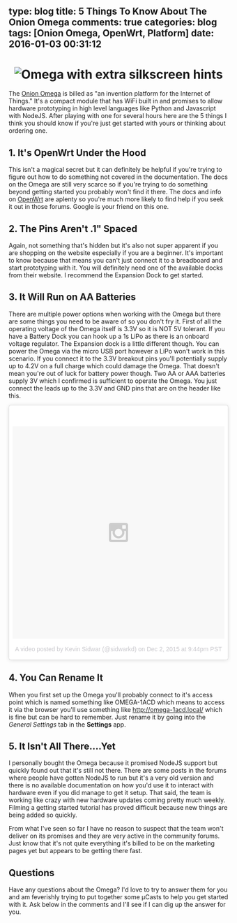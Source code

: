 type: blog
title: 5 Things To Know About The Onion Omega
comments: true
categories: blog
tags: [Onion Omega, OpenWrt, Platform]
date: 2016-01-03 00:31:12
---

<h1 style="text-align:center;"><img class="img-responsive" src="{%asset_path omega_docked_silkscreened.png %}" alt="Omega with extra silkscreen hints" /></h1>

The [Onion Omega](https://onion.io/omega) is billed as "an invention platform for the Internet of Things." It's a compact module that has WiFi built in and promises to allow hardware prototyping in high level languages like Python and Javascript with NodeJS. After playing with one for several hours here are the 5 things I think you should know if you're just get started with yours or thinking about ordering one.

<!-- more -->

## 1. It's OpenWrt Under the Hood
This isn't a magical secret but it can definitely be helpful if you're trying to figure out how to do something not covered in the documentation. The docs on the Omega are still very scarce so if you're trying to do something beyond getting started you probably won't find it there. The docs and info on [OpenWrt](https://openwrt.org/) are aplenty so you're much more likely to find help if you seek it out in those forums. Google is your friend on this one.

## 2. The Pins Aren't .1" Spaced
Again, not something that's hidden but it's also not super apparent if you are shopping on the website especially if you are a beginner. It's important to know because that means you can't just connect it to a breadboard and start prototyping with it. You will definitely need one of the available docks from their website. I recommend the Expansion Dock to get started.

## 3. It Will Run on AA Batteries
There are multiple power options when working with the Omega but there are some things you need to be aware of so you don't fry it. First of all the operating voltage of the Omega itself is 3.3V so it is NOT 5V tolerant. If you have a Battery Dock you can hook up a 1s LiPo as there is an onboard voltage regulator. The Expansion dock is a little different though. You can power the Omega via the micro USB port however a LiPo won't work in this scenario. If you connect it to the 3.3V breakout pins you'll potentially supply up to 4.2V on a full charge which could damage the Omega. That doesn't mean you're out of luck for battery power though. Two AA or AAA batteries supply 3V which I confirmed is sufficient to operate the Omega. You just connect the leads up to the 3.3V and GND pins that are on the header like this.

<blockquote class="instagram-media" data-instgrm-version="6" style=" background:#FFF; border:0; border-radius:3px; box-shadow:0 0 1px 0 rgba(0,0,0,0.5),0 1px 10px 0 rgba(0,0,0,0.15); margin: 1px; max-width:658px; padding:0; width:99.375%; width:-webkit-calc(100% - 2px); width:calc(100% - 2px);"><div style="padding:8px;"> <div style=" background:#F8F8F8; line-height:0; margin-top:40px; padding:50.0% 0; text-align:center; width:100%;"> <div style=" background:url(data:image/png;base64,iVBORw0KGgoAAAANSUhEUgAAACwAAAAsCAMAAAApWqozAAAAGFBMVEUiIiI9PT0eHh4gIB4hIBkcHBwcHBwcHBydr+JQAAAACHRSTlMABA4YHyQsM5jtaMwAAADfSURBVDjL7ZVBEgMhCAQBAf//42xcNbpAqakcM0ftUmFAAIBE81IqBJdS3lS6zs3bIpB9WED3YYXFPmHRfT8sgyrCP1x8uEUxLMzNWElFOYCV6mHWWwMzdPEKHlhLw7NWJqkHc4uIZphavDzA2JPzUDsBZziNae2S6owH8xPmX8G7zzgKEOPUoYHvGz1TBCxMkd3kwNVbU0gKHkx+iZILf77IofhrY1nYFnB/lQPb79drWOyJVa/DAvg9B/rLB4cC+Nqgdz/TvBbBnr6GBReqn/nRmDgaQEej7WhonozjF+Y2I/fZou/qAAAAAElFTkSuQmCC); display:block; height:44px; margin:0 auto -44px; position:relative; top:-22px; width:44px;"></div></div><p style=" color:#c9c8cd; font-family:Arial,sans-serif; font-size:14px; line-height:17px; margin-bottom:0; margin-top:8px; overflow:hidden; padding:8px 0 7px; text-align:center; text-overflow:ellipsis; white-space:nowrap;"><a href="https://www.instagram.com/p/-0YIEfg3Yf/" style=" color:#c9c8cd; font-family:Arial,sans-serif; font-size:14px; font-style:normal; font-weight:normal; line-height:17px; text-decoration:none;" target="_blank">A video posted by Kevin Sidwar (@sidwarkd)</a> on <time style=" font-family:Arial,sans-serif; font-size:14px; line-height:17px;" datetime="2015-12-03T05:44:47+00:00">Dec 2, 2015 at 9:44pm PST</time></p></div></blockquote>
<script async defer src="//platform.instagram.com/en_US/embeds.js"></script>

## 4. You Can Rename It
When you first set up the Omega you'll probably connect to it's access point which is named something like OMEGA-1ACD which means to access it via the browser you'll use something like http://omega-1acd.local/ which is fine but can be hard to remember. Just rename it by going into the *General Settings* tab in the **Settings** app.

## 5. It Isn't All There....Yet
I personally bought the Omega because it promised NodeJS support but quickly found out that it's still not there. There are some posts in the forums where people have gotten NodeJS to run but it's a very old version and there is no available documentation on how you'd use it to interact with hardware even if you did manage to get it setup. That said, the team is working like crazy with new hardware updates coming pretty much weekly. Filming a getting started tutorial has proved difficult because new things are being added so quickly. 

From what I've seen so far I have no reason to suspect that the team won't deliver on its promises and they are very active in the community forums. Just know that it's not quite everything it's billed to be on the marketing pages yet but appears to be getting there fast.

## Questions
Have any questions about the Omega? I'd love to try to answer them for you and am feverishly trying to put together some µCasts to help you get started with it. Ask below in the comments and I'll see if I can dig up the answer for you.
